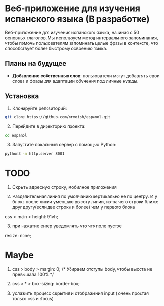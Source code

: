 # Веб-приложение для изучения испанского языка (В разработке)

Веб-приложение для изучения испанского языка, начиная с 50 основных глаголов. Мы используем метод интервального запоминания, чтобы помочь пользователям запоминать целые фразы в контексте, что способствует более быстрому освоению языка.

## Планы на будущее
-  **Добавление собственных слов**: пользователи могут добавлять свои слова и фразы для адаптации обучения под личные нужды.

## Установка
1. Клонируйте репозиторий:
```bash
git clone https://github.com/mrmoish/espanol.git
```

2. Перейдите в директорию проекта:
```bash
cd espanol
```

3. Запустите локальный сервер с помощью Python:
```sh
python3 -m http.server 8001
```

# TODO

1. Cкрыть адресную строку, мобилное приложения

2. Разделительная линия по умолчанию вертикально не по центру. И у блока после линии уменшаю высоту линии, из-за чего строки ближе друг другу(если две строки и более) чем у первого блока

css > main > height: 91vh;

3. при нажатие ентер уведомлять что что поле пустое

resize: none;

# Maybe

1. css > body > margin: 0; /* Убираем отступы body, чтобы высота не превышала 100% */

2. css > * > box-sizing: border-box;

3. услажить процесс скрытия и отображения input ( очень простая только css и :focus)